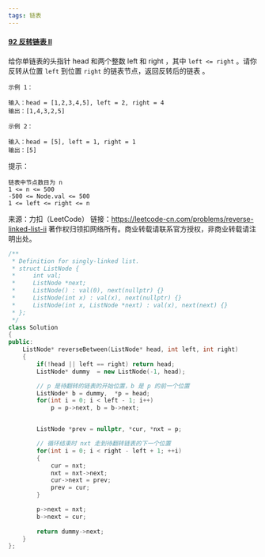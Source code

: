 ```yaml
---
tags: 链表
---
```




#### [92 反转链表 II](https://leetcode-cn.com/problems/reverse-linked-list-ii/)



给你单链表的头指针 head 和两个整数 left 和 right ，其中 `left <= right` 。请你反转从位置 `left` 到位置 `right` 的链表节点，返回反转后的链表 。

```
示例 1：

输入：head = [1,2,3,4,5], left = 2, right = 4
输出：[1,4,3,2,5]

示例 2：

输入：head = [5], left = 1, right = 1
输出：[5]
```




提示：

```
链表中节点数目为 n
1 <= n <= 500
-500 <= Node.val <= 500
1 <= left <= right <= n
```

来源：力扣（LeetCode）
链接：https://leetcode-cn.com/problems/reverse-linked-list-ii
著作权归领扣网络所有。商业转载请联系官方授权，非商业转载请注明出处。



```cpp
/**
 * Definition for singly-linked list.
 * struct ListNode {
 *     int val;
 *     ListNode *next;
 *     ListNode() : val(0), next(nullptr) {}
 *     ListNode(int x) : val(x), next(nullptr) {}
 *     ListNode(int x, ListNode *next) : val(x), next(next) {}
 * };
 */
class Solution 
{
public:
    ListNode* reverseBetween(ListNode* head, int left, int right) 
    {
        if(!head || left == right) return head;
        ListNode* dummy  = new ListNode(-1, head);

        // p 是待翻转的链表的开始位置，b 是 p 的前一个位置
        ListNode* b = dummy,  *p = head;
        for(int i = 0; i < left - 1; i++)
            p = p->next, b = b->next;


        ListNode *prev = nullptr, *cur, *nxt = p;

        // 循环结束时 nxt 走到待翻转链表的下一个位置
        for(int i = 0; i < right - left + 1; ++i)
        {
            cur = nxt;
            nxt = nxt->next;
            cur->next = prev;
            prev = cur;
        } 

        p->next = nxt;
        b->next = cur;
        
        return dummy->next;
    }
};
```

